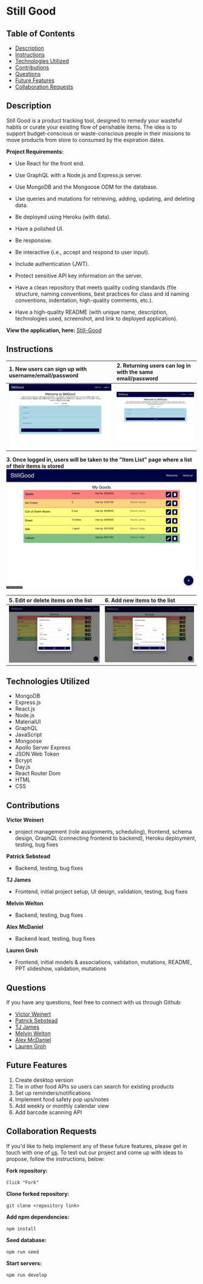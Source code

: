 # Still Good

## Table of Contents 
* [Description](#description)
* [Instructions](#instructions)
* [Technologies Utilized](#technologies-utilized)
* [Contributions](#contributions)
* [Questions](#questions)
* [Future Features](#future-features)
* [Collaboration Requests](#collaboration-requests)

## Description

Still Good is a product tracking tool, designed to remedy your wasteful habits or curate your existing flow of perishable items. The idea is to support budget-conscious or waste-conscious people in their missions to move products from store to consumed by the expiration dates.

**Project Requirements:**
* Use React for the front end.

* Use GraphQL with a Node.js and Express.js server.

* Use MongoDB and the Mongoose ODM for the database.

* Use queries and mutations for retrieving, adding, updating, and deleting data.

* Be deployed using Heroku (with data).

* Have a polished UI.

* Be responsive.

* Be interactive (i.e., accept and respond to user input).

* Include authentication (JWT).

* Protect sensitive API key information on the server.

* Have a clean repository that meets quality coding standards (file structure, naming conventions, best practices for class and id naming conventions, indentation, high-quality comments, etc.).

* Have a high-quality README (with unique name, description, technologies used, screenshot, and link to deployed application).

**View the application, here:** [Still-Good](https://pacific-bayou-24755.herokuapp.com/)

## Instructions 

| 1. New users can sign up with username/email/password | 2. Returning users can log in with the same email/password |
| :-- | :-- |
| ![Still Good - sign up](./assets/signup-screenshot-1.png "signup") | ![Still good - log in](./assets/login-screenshot-2.png "login") |

**3. Once logged in, users will be taken to the "Item List" page where a list of their items is stored**
![Still Good - view item list](./assets/item-list-screenshot-3.png "view-item-list")

|5. Edit or delete items on the list | 6. Add new items to the list |
| :-- | :-- |
| ![Still Good - edit or delete item](./assets/edit-item-screenshot-4.png "edit-delete-items") | ![Still Good - add new item](./assets/add-item-screenshot-5.png "add-item") |

## Technologies Utilized
 
 * MongoDB
 * Express.js
 * React.js
 * Node.js
 * MaterialUI
 * GraphQL
 * JavaScript
 * Mongoose
 * Apollo Server Express
 * JSON Web Token
 * Bcrypt
 * Day.js
 * React Router Dom
 * HTML
 * CSS

## Contributions

**Victor Weinert** 
- project management (role assignments, scheduling), frontend, schema design, GraphQL (connecting frontend to backend), Heroku deployment, testing, bug fixes

**Patrick Sebstead** 
- Backend, testing, bug fixes

**TJ James**
- Frontend, initial project setup, UI design, validation, testing, bug fixes

**Melvin Welton** 
- Backend, testing, bug fixes

**Alex McDaniel** 
- Backend lead, testing, bug fixes

**Lauren Groh** 
- Frontend, initial models & associations, validation, mutations, README, PPT slideshow, validation, mutations

## Questions

If you have any questions, feel free to connect with us through Github: 

* [Victor Weinert](https://github.com/vw0389)
* [Patrick Sebstead](https://github.com/RaiderNationBuilder)
* [TJ James](https://github.com/jamestw13)
* [Melvin Welton](https://github.com/melwel74)
* [Alex McDaniel](https://github.com/alexm1937)
* [Lauren Groh](https://github.com/GrohTech)

## Future Features
1. Create desktop version
2. Tie in other food APIs so users can search for existing products
3. Set up reminders/notifications
4. Implement food safety pop ups/notes
5. Add weekly or monthly calendar view
6. Add barcode scanning API

## Collaboration Requests

If you'd like to help implement any of these future features, please get in touch with one of [us](#contributions). 
To test out our project and come up with ideas to propose, follow the instructions, below:  

**Fork repository:**  
```
Click "Fork"
```

**Clone forked repository:**
```
git clone <repository link>
```

**Add npm dependencies:**
```
npm install
```
**Seed database:**
```
npm run seed
```
**Start servers:**
```
npm run develop
```
